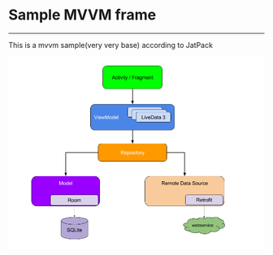 # Sample MVVM frame

------

This is a mvvm sample(very very base) according to JatPack

![avatar](../extra/picture/final-architecture.png)